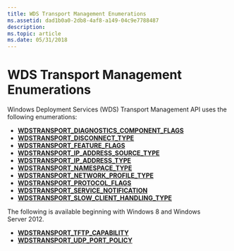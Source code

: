 ```yaml
---
title: WDS Transport Management Enumerations
ms.assetid: dad1b0a0-2db8-4af8-a149-04c9e7788487
description: 
ms.topic: article
ms.date: 05/31/2018
---
```


# WDS Transport Management Enumerations

Windows Deployment Services (WDS) Transport Management API uses the following enumerations:

-   [**WDSTRANSPORT\_DIAGNOSTICS\_COMPONENT\_FLAGS**](/windows/win32/api/wdstptmgmt/ne-wdstptmgmt-wdstransport_diagnostics_component_flags)
-   [**WDSTRANSPORT\_DISCONNECT\_TYPE**](/windows/win32/api/wdstptmgmt/ne-wdstptmgmt-wdstransport_disconnect_type)
-   [**WDSTRANSPORT\_FEATURE\_FLAGS**](/windows/win32/api/wdstptmgmt/ne-wdstptmgmt-wdstransport_feature_flags)
-   [**WDSTRANSPORT\_IP\_ADDRESS\_SOURCE\_TYPE**](/windows/win32/api/wdstptmgmt/ne-wdstptmgmt-wdstransport_ip_address_source_type)
-   [**WDSTRANSPORT\_IP\_ADDRESS\_TYPE**](/windows/win32/api/wdstptmgmt/ne-wdstptmgmt-wdstransport_ip_address_type)
-   [**WDSTRANSPORT\_NAMESPACE\_TYPE**](/windows/win32/api/wdstptmgmt/ne-wdstptmgmt-wdstransport_namespace_type)
-   [**WDSTRANSPORT\_NETWORK\_PROFILE\_TYPE**](/windows/win32/api/wdstptmgmt/ne-wdstptmgmt-wdstransport_network_profile_type)
-   [**WDSTRANSPORT\_PROTOCOL\_FLAGS**](/windows/win32/api/wdstptmgmt/ne-wdstptmgmt-wdstransport_protocol_flags)
-   [**WDSTRANSPORT\_SERVICE\_NOTIFICATION**](/windows/win32/api/wdstptmgmt/ne-wdstptmgmt-wdstransport_service_notification)
-   [**WDSTRANSPORT\_SLOW\_CLIENT\_HANDLING\_TYPE**](/windows/win32/api/wdstptmgmt/ne-wdstptmgmt-wdstransport_slow_client_handling_type)

The following is available beginning with Windows 8 and Windows Server 2012.

-   [**WDSTRANSPORT\_TFTP\_CAPABILITY**](/windows/win32/api/wdstptmgmt/ne-wdstptmgmt-wdstransport_tftp_capability)
-   [**WDSTRANSPORT\_UDP\_PORT\_POLICY**](/windows/win32/api/wdstptmgmt/ne-wdstptmgmt-wdstransport_udp_port_policy)

 

 




